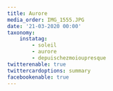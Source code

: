 ```yaml
---
title: Aurore
media_order: IMG_1555.JPG
date: '21-03-2020 00:00'
taxonomy:
    instatag:
        - soleil
        - aurore
        - depuischezmoioupresque
twitterenable: true
twittercardoptions: summary
facebookenable: true
---
```


